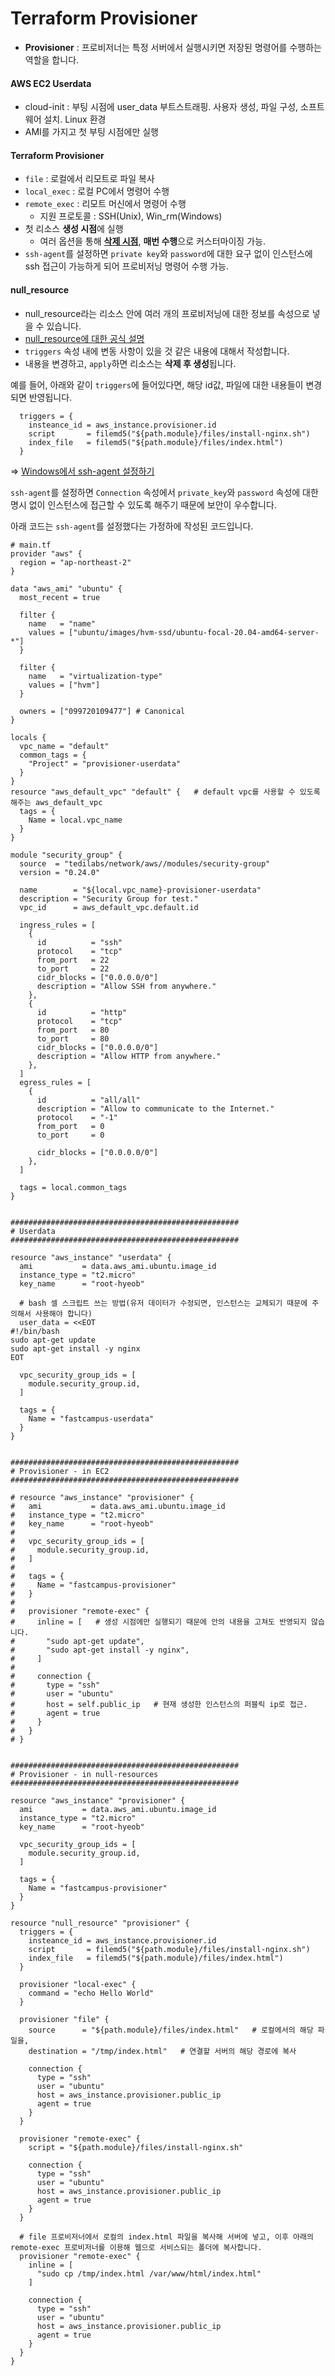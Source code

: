 # Terraform Provisioner

- **Provisioner** : 프로비저너는 특정 서버에서 실행시키면 저장된 명령어를 수행하는 역할을 합니다.

#### AWS EC2 Userdata   
- cloud-init : 부팅 시점에 user_data 부트스트래핑. 사용자 생성, 파일 구성, 소프트웨어 설치. Linux 환경
- AMI를 가지고 첫 부팅 시점에만 실행

#### Terraform Provisioner   
- `file` : 로컬에서 리모트로 파일 복사
- `local_exec` : 로컬 PC에서 명령어 수행
- `remote_exec` : 리모트 머신에서 명령어 수행
  - 지원 프로토콜 : SSH(Unix), Win_rm(Windows)
- 첫 리소스 **생성 시점**에 실행
  - 여러 옵션을 통해 **[삭제 시점](https://www.terraform.io/language/resources/provisioners/syntax#destroy-time-provisioners)**, **매번 수행**으로 커스터마이징 가능.
- `ssh-agent`를 설정하면 `private key`와 `password`에 대한 요구 없이 인스턴스에 ssh 접근이 가능하게 되어 프로비저닝 명령어 수행 가능.

#### null_resource
- null_resource라는 리소스 안에 여러 개의 프로비저닝에 대한 정보를 속성으로 넣을 수 있습니다.
- [null_resource에 대한 공식 설명](https://registry.terraform.io/providers/hashicorp/null/latest/docs/resources/resource)
- `triggers` 속성 내에 변동 사항이 있을 것 같은 내용에 대해서 작성합니다.
- 내용을 변경하고, `apply`하면 리소스는 **삭제 후 생성**됩니다.

예를 들어, 아래와 같이 `triggers`에 들어있다면, 해당 id값, 파일에 대한 내용들이 변경되면 반영됩니다.   
```
  triggers = {
    insteance_id = aws_instance.provisioner.id
    script       = filemd5("${path.module}/files/install-nginx.sh")
    index_file   = filemd5("${path.module}/files/index.html")
  }
```

=> [Windows에서 ssh-agent 설정하기](https://github.com/khyup0629/devops/blob/main/AWS/AWS_SSH_Agent.md#ssh-agentwindows)

`ssh-agent`를 설정하면 `Connection` 속성에서 `private_key`와 `password` 속성에 대한 명시 없이 인스턴스에 접근할 수 있도록 해주기 때문에 보안이 우수합니다.   

아래 코드는 `ssh-agent`를 설정했다는 가정하에 작성된 코드입니다.

```
# main.tf
provider "aws" {
  region = "ap-northeast-2"
}

data "aws_ami" "ubuntu" {
  most_recent = true

  filter {
    name   = "name"
    values = ["ubuntu/images/hvm-ssd/ubuntu-focal-20.04-amd64-server-*"]
  }

  filter {
    name   = "virtualization-type"
    values = ["hvm"]
  }

  owners = ["099720109477"] # Canonical
}

locals {
  vpc_name = "default"
  common_tags = {
    "Project" = "provisioner-userdata"
  }
}
resource "aws_default_vpc" "default" {   # default vpc를 사용할 수 있도록 해주는 aws_default_vpc
  tags = {
    Name = local.vpc_name
  }
}

module "security_group" {
  source  = "tedilabs/network/aws//modules/security-group"
  version = "0.24.0"

  name        = "${local.vpc_name}-provisioner-userdata"
  description = "Security Group for test."
  vpc_id      = aws_default_vpc.default.id

  ingress_rules = [
    {
      id          = "ssh"
      protocol    = "tcp"
      from_port   = 22
      to_port     = 22
      cidr_blocks = ["0.0.0.0/0"]
      description = "Allow SSH from anywhere."
    },
    {
      id          = "http"
      protocol    = "tcp"
      from_port   = 80
      to_port     = 80
      cidr_blocks = ["0.0.0.0/0"]
      description = "Allow HTTP from anywhere."
    },
  ]
  egress_rules = [
    {
      id          = "all/all"
      description = "Allow to communicate to the Internet."
      protocol    = "-1"
      from_port   = 0
      to_port     = 0

      cidr_blocks = ["0.0.0.0/0"]
    },
  ]

  tags = local.common_tags
}


###################################################
# Userdata
###################################################

resource "aws_instance" "userdata" {
  ami           = data.aws_ami.ubuntu.image_id
  instance_type = "t2.micro"
  key_name      = "root-hyeob"

  # bash 셀 스크립트 쓰는 방법(유저 데이터가 수정되면, 인스턴스는 교체되기 때문에 주의해서 사용해야 합니다)
  user_data = <<EOT
#!/bin/bash
sudo apt-get update
sudo apt-get install -y nginx
EOT

  vpc_security_group_ids = [
    module.security_group.id,
  ]

  tags = {
    Name = "fastcampus-userdata"
  }
}


###################################################
# Provisioner - in EC2
###################################################

# resource "aws_instance" "provisioner" {
#   ami           = data.aws_ami.ubuntu.image_id
#   instance_type = "t2.micro"
#   key_name      = "root-hyeob"
#
#   vpc_security_group_ids = [
#     module.security_group.id,
#   ]
#
#   tags = {
#     Name = "fastcampus-provisioner"
#   }
#
#   provisioner "remote-exec" {
#     inline = [   # 생성 시점에만 실행되기 때문에 안의 내용을 고쳐도 반영되지 않습니다.
#       "sudo apt-get update",
#       "sudo apt-get install -y nginx",
#     ]
#
#     connection {
#       type = "ssh"
#       user = "ubuntu"
#       host = self.public_ip   # 현재 생성한 인스턴스의 퍼블릭 ip로 접근.
#       agent = true
#     }
#   }
# }


###################################################
# Provisioner - in null-resources
###################################################

resource "aws_instance" "provisioner" {
  ami           = data.aws_ami.ubuntu.image_id
  instance_type = "t2.micro"
  key_name      = "root-hyeob"

  vpc_security_group_ids = [
    module.security_group.id,
  ]

  tags = {
    Name = "fastcampus-provisioner"
  }
}

resource "null_resource" "provisioner" {
  triggers = {
    insteance_id = aws_instance.provisioner.id
    script       = filemd5("${path.module}/files/install-nginx.sh")
    index_file   = filemd5("${path.module}/files/index.html")
  }

  provisioner "local-exec" {
    command = "echo Hello World"
  }

  provisioner "file" {
    source      = "${path.module}/files/index.html"   # 로컬에서의 해당 파일을,
    destination = "/tmp/index.html"   # 연결할 서버의 해당 경로에 복사

    connection {
      type = "ssh"
      user = "ubuntu"
      host = aws_instance.provisioner.public_ip
      agent = true
    }
  }

  provisioner "remote-exec" {
    script = "${path.module}/files/install-nginx.sh"

    connection {
      type = "ssh"
      user = "ubuntu"
      host = aws_instance.provisioner.public_ip
      agent = true
    }
  }
  
  # file 프로비저너에서 로컬의 index.html 파일을 복사해 서버에 넣고, 이후 아래의 remote-exec 프로비저너를 이용해 웹으로 서비스되는 폴더에 복사합니다.
  provisioner "remote-exec" {
    inline = [
      "sudo cp /tmp/index.html /var/www/html/index.html"
    ]

    connection {
      type = "ssh"
      user = "ubuntu"
      host = aws_instance.provisioner.public_ip
      agent = true
    }
  }
}
```




